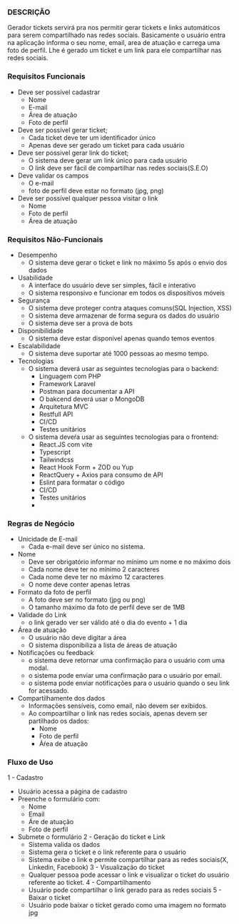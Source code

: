 ### DESCRIÇÃO
Gerador tickets servirá pra nos permitir gerar tickets e links automáticos 
para serem compartilhado nas redes
sociais.
Basicamente o usuário entra na aplicação informa o seu nome, email, area de atuação e carrega
uma foto de perfil.
Lhe é gerado um ticket e um link para ele compartilhar nas redes sociais.



### Requisitos Funcionais
- Deve ser possível cadastrar
  - Nome
  - E-mail
  - Área de atuação
  - Foto de perfil
- Deve ser possível gerar ticket;
  - Cada ticket deve ter um identificador único
  - Apenas deve ser gerado um ticket para cada usuário
- Deve ser possivel gerar link do ticket;
  - O sistema deve gerar um link único para cada usuário
  - O link deve ser fácil de compartilhar nas redes sociais(S.E.O) 
- Deve validar os campos
  - O e-mail
  - foto de perfil deve estar no formato (jpg, png)
- Deve ser possível qualquer pessoa visitar o link
  - Nome
  - Foto de perfil
  - Área de atuação
 
### Requisitos Não-Funcionais

- Desempenho
  - O sistema deve gerar o ticket e link no máximo 5s após o envio dos dados
- Usabilidade
  - A interface do usuário deve ser simples, fácil e interativo
  - O sistema responsivo e funcionar em todos os dispositivos móveis
- Segurança
  - O sistema deve proteger contra ataques comuns(SQL Injection, XSS)
  - O sistema deve armazenar de forma segura os dados do usuário
  - O sistema deve ser a prova de bots
- Disponibilidade
  - O sistema deve estar disponível apenas quando temos eventos
- Escalabilidade
  - O sistema deve suportar até 1000 pessoas ao mesmo tempo.
- Tecnologias
  - O sistema deverá usar as seguintes tecnologias para o backend: 
     - Linguagem com PHP
     - Framework Laravel
     - Postman para documentar a API
     - O bakcend deverá usar o MongoDB
     - Arquitetura MVC
     - Restfull API
     - CI/CD
     - Testes unitários
  - O sistema deveŕa usar as seguintes tecnologias para o frontend:
    - React.JS com vite
    - Typescript
    - Tailwindcss
    - React Hook Form + ZOD ou Yup
    - ReactQuery + Axios para consumo de API
    - Eslint para formatar o código
    - CI/CD
    - Testes unitários
    - 

### Regras de Negócio
- Unicidade de E-mail
  - Cada e-mail deve ser único no sistema.
- Nome
  - Deve ser obrigatório informar no mínimo um nome e no máximo dois
  - Cada nome deve ter no mínimo 2 caracteres
  - Cada nome deve ter no máximo 12 caracteres
  - O nome deve conter apenas letras
- Formato da foto de perfil
  - A foto deve ser no formato (jpg ou png)
  - O tamanho máximo da foto de perfil deve ser de 1MB
- Validade do Link
  - o link gerado ver ser válido até o dia do evento + 1 dia
- Área de atuação
  - O usuário não deve digitar a área
  - O sistema disponibiliza a lista de áreas de atuação
- Notificações ou feedback
  - o sistema deve retornar uma confirmação para o usuário com uma modal.
  - o sistema pode enviar uma confirmação para o usuário por email.
  - o sistema pode enviar notificações para o usuário quando o seu link for acessado.
- Compartilhamente dos dados
  - Informações sensíveis, como email, não devem ser exibidos.
  - Ao compoartilhar o link nas redes sociais, apenas devem ser partilhado os dados:
    - Nome
    - Foto de perfil
    - Áŕea de atuação
   
    
### Fluxo de Uso
1 - Cadastro
  - Usuário acessa a página de cadastro
  - Preenche o formulário com:
    - Nome
    - Email
    - Áre de atuação
    - Foto de perfil
  - Submete o formulário
2 - Geração do ticket e Link
    - Sistema valida os dados
    - Sistema gera o ticket e o link referente para o usuário
    - Sistema exibe o link e permite compartilhar para as redes sociais(X, Linkedin, Facebook)
3 - Visualização do ticket
    - Qualquer pessoa pode acessar o link e visualizar o ticket do usuário referente ao ticket.
4 - Compartilhamento
    - Usuário pode compartilhar o link gerado para as redes sociais
5 - Baixar o ticket
    - Usuário pode baixar o ticket gerado como uma imagem no formato jpg
